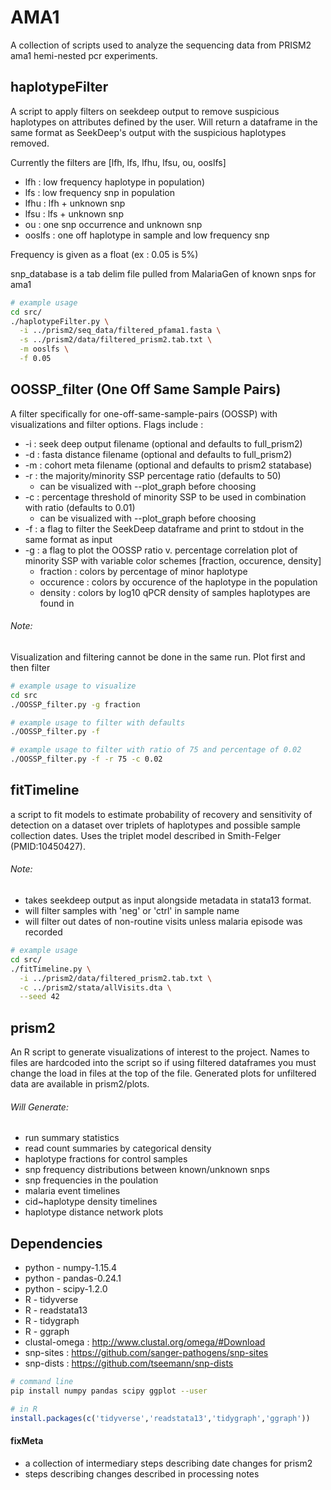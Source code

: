 # AMA1
A collection of scripts used to analyze the sequencing data from PRISM2 ama1 hemi-nested pcr experiments.

## haplotypeFilter
A script to apply filters on seekdeep output to remove suspicious haplotypes on
attributes defined by the user. Will return a dataframe in the same format as
SeekDeep's output with the suspicious haplotypes removed.

Currently the filters are [lfh, lfs, lfhu, lfsu, ou, ooslfs]
- lfh : low frequency haplotype in population)
- lfs : low frequency snp in population
- lfhu : lfh + unknown snp
- lfsu : lfs + unknown snp
- ou : one snp occurrence and unknown snp
- ooslfs : one off haplotype in sample and low frequency snp

Frequency is given as a float (ex : 0.05 is 5%)

snp_database is a tab delim file pulled from MalariaGen of known snps for ama1

```bash
# example usage
cd src/
./haplotypeFilter.py \
  -i ../prism2/seq_data/filtered_pfama1.fasta \
  -s ../prism2/data/filtered_prism2.tab.txt \
  -m ooslfs \
  -f 0.05
```

## OOSSP_filter (One Off Same Sample Pairs)
A filter specifically for one-off-same-sample-pairs (OOSSP) with visualizations and filter options.
Flags include :
- -i : seek deep output filename (optional and defaults to full_prism2)
- -d : fasta distance filename (optional and defaults to full_prism2)
- -m : cohort meta filename (optional and defaults to prism2 statabase)
- -r : the majority/minority SSP percentage ratio (defaults to 50)
  - can be visualized with --plot_graph before choosing
- -c : percentage threshold of minority SSP to be used in combination with ratio (defaults to 0.01)
  - can be visualized with --plot_graph before choosing
- -f : a flag to filter the SeekDeep dataframe and print to stdout in the same format as input
- -g : a flag to plot the OOSSP ratio v. percentage correlation plot of minority SSP with variable color schemes [fraction, occurence, density]
  - fraction : colors by percentage of minor haplotype
  - occurence : colors by occurence of the haplotype in the population
  - density : colors by log10 qPCR density of samples haplotypes are found in

###### Note:
Visualization and filtering cannot be done in the same run. Plot first and then filter

```bash
# example usage to visualize
cd src
./OOSSP_filter.py -g fraction

# example usage to filter with defaults
./OOSSP_filter.py -f

# example usage to filter with ratio of 75 and percentage of 0.02
./OOSSP_filter.py -f -r 75 -c 0.02
```



## fitTimeline
a script to fit models to estimate probability of recovery and sensitivity of detection on a dataset over triplets of haplotypes and possible sample collection dates. Uses the triplet model described in Smith-Felger (PMID:10450427).

###### Note:
- takes seekdeep output as input alongside metadata in stata13 format.
- will filter samples with 'neg' or 'ctrl' in sample name
- will filter out dates of non-routine visits unless malaria episode was recorded

```bash
# example usage
cd src/
./fitTimeline.py \
  -i ../prism2/data/filtered_prism2.tab.txt \
  -c ../prism2/stata/allVisits.dta \
  --seed 42
```

## prism2
An R script to generate visualizations of interest to the project. Names to files are hardcoded into the script so if using filtered dataframes you must change the load in files at the top of the file. Generated plots for unfiltered data are available in prism2/plots.

###### Will Generate:
  - run summary statistics
  - read count summaries by categorical density
  - haplotype fractions for control samples
  - snp frequency distributions between known/unknown snps
  - snp frequencies in the poulation
  - malaria event timelines
  - cid~haplotype density timelines
  - haplotype distance network plots

## Dependencies
- python - numpy-1.15.4
- python - pandas-0.24.1
- python - scipy-1.2.0
- R - tidyverse
- R - readstata13
- R - tidygraph
- R - ggraph
- clustal-omega : http://www.clustal.org/omega/#Download
- snp-sites : https://github.com/sanger-pathogens/snp-sites
- snp-dists : https://github.com/tseemann/snp-dists

```bash
# command line
pip install numpy pandas scipy ggplot --user
```
```R
# in R
install.packages(c('tidyverse','readstata13','tidygraph','ggraph'))
```

#### fixMeta
- a collection of intermediary steps describing date changes for prism2
- steps describing changes described in processing notes
